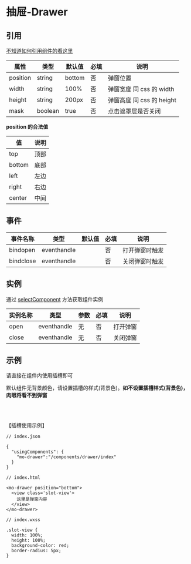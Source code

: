 # 抽屉-Drawer

## 引用
[不知道如何引用组件的看这里](../README.md)


属性   | 类型   | 默认值 | 必填| 说明
---    | ---   | ---    | --- | ---
position  | string  | bottom  | 否 | 弹窗位置
width   | string | 100% | 否    | 弹窗宽度 同 css 的 width
height   | string | 200px | 否    | 弹窗高度 同 css 的 height
mask      | boolean | true    | 否 | 点击遮罩层是否关闭

**position 的合法值**

值   |  说明
---  | ---
top  | 顶部
bottom | 底部
left | 左边
right | 右边
center | 中间

## 事件
事件名称     | 类型         | 默认值 |  必填 | 说明
---         | ---          |---    | ---  |---
bindopen  | eventhandle  |     | 否   | 打开弹窗时触发
bindclose  | eventhandle  |     | 否   | 关闭弹窗时触发


## 实例

通过 [selectComponent](https://developers.weixin.qq.com/miniprogram/dev/framework/custom-component/events.html) 方法获取组件实例

实例名称   | 类型  | 参数  | 必填 | 说明
---       | ---   | ---     | ---  | ---
open      | eventhandle | 无 | 否  | 打开弹窗
close     | eventhandle | 无 | 否  | 关闭弹窗

## 示例

请直接在组件内使用插槽即可

默认组件无背景颜色，请设置插槽的样式(背景色)。**如不设置插槽样式(背景色)，肉眼将看不到弹窗**

<br>
<br>

【插槽使用示例】
```
// index.json

{
  "usingComponents": {
    "mo-drawer":"/components/drawer/index"
  }
}
```
```
// index.html

<mo-drawer position="bottom">
  <view class='slot-view'>
    这里是弹窗内容
  </view> 
</mo-drawer>
```

```
// index.wxss

.slot-view {
  width: 100%;
  height: 100%;
  background-color: red;
  border-radius: 5px;
}
```



